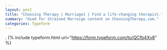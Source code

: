 ```yaml
---
layout: post
title: "Choosing Therapy | Marriage1 | Find a life-changing therapist."
summary: "Used for Strained Marraige content on ChoosingTherapy.com."
categories: Typeform
---
```

.
{% include typeform.html url="https://form.typeform.com/to/QCfb4Xv8" %}
